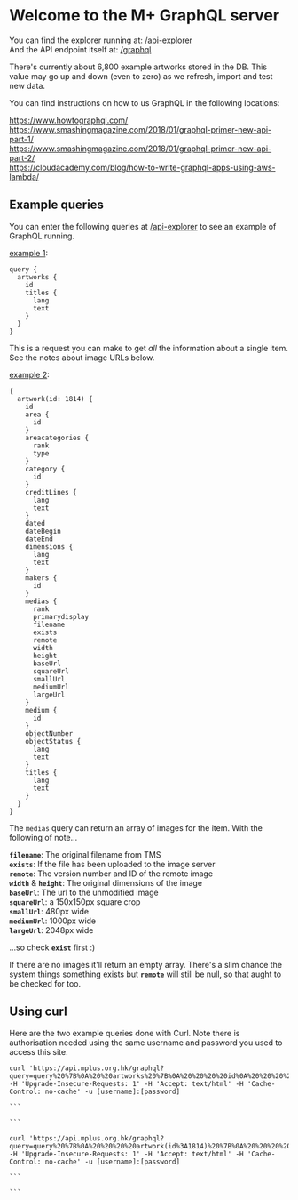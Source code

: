 # Welcome to the M+ GraphQL server

You can find the explorer running at: [/api-explorer](/api-explorer)  
And the API endpoint itself at: [/graphql](/graphql)

There's currently about 6,800 example artworks stored in the DB. This value may go up and down (even to zero) as we refresh, import and test new data.

You can find instructions on how to us GraphQL in the following locations:

https://www.howtographql.com/  
https://www.smashingmagazine.com/2018/01/graphql-primer-new-api-part-1/  
https://www.smashingmagazine.com/2018/01/graphql-primer-new-api-part-2/  
https://cloudacademy.com/blog/how-to-write-graphql-apps-using-aws-lambda/

## Example queries

You can enter the following queries at [/api-explorer](/api-explorer) to see an example of GraphQL running.

[example 1](/api-explorer?query=query%20%7B%0A%20%20artworks%20%7B%0A%20%20%20%20id%0A%20%20%20%20titles%20%7B%0A%20%20%20%20%20%20lang%0A%20%20%20%20%20%20text%0A%20%20%20%20%7D%0A%20%20%7D%0A%7D):

```
query {
  artworks {
    id
    titles {
      lang
      text
    }
  }
}
```

This is a request you can make to get _all_ the information about a single item. See the notes about image URLs below.

[example 2](/api-explorer?query=%7B%0D%0A%20%20artwork%28id%3A%201814%29%20%7B%0D%0A%20%20%20%20id%0D%0A%20%20%20%20area%20%7B%0D%0A%20%20%20%20%20%20id%0D%0A%20%20%20%20%7D%0D%0A%20%20%20%20areacategories%20%7B%0D%0A%20%20%20%20%20%20rank%0D%0A%20%20%20%20%20%20type%0D%0A%20%20%20%20%7D%0D%0A%20%20%20%20category%20%7B%0D%0A%20%20%20%20%20%20id%0D%0A%20%20%20%20%7D%0D%0A%20%20%20%20creditLines%20%7B%0D%0A%20%20%20%20%20%20lang%0D%0A%20%20%20%20%20%20text%0D%0A%20%20%20%20%7D%0D%0A%20%20%20%20dated%0D%0A%20%20%20%20dateBegin%0D%0A%20%20%20%20dateEnd%0D%0A%20%20%20%20dimensions%20%7B%0D%0A%20%20%20%20%20%20lang%0D%0A%20%20%20%20%20%20text%0D%0A%20%20%20%20%7D%0D%0A%20%20%20%20makers%20%7B%0D%0A%20%20%20%20%20%20id%0D%0A%20%20%20%20%7D%0D%0A%20%20%20%20medias%20%7B%0D%0A%20%20%20%20%20%20rank%0D%0A%20%20%20%20%20%20primarydisplay%0D%0A%20%20%20%20%20%20filename%0D%0A%20%20%20%20%20%20exists%0D%0A%20%20%20%20%20%20remote%0D%0A%20%20%20%20%20%20width%0D%0A%20%20%20%20%20%20height%0D%0A%20%20%20%20%20%20baseUrl%0D%0A%20%20%20%20%20%20squareUrl%0D%0A%20%20%20%20%20%20smallUrl%0D%0A%20%20%20%20%20%20mediumUrl%0D%0A%20%20%20%20%20%20largeUrl%0D%0A%20%20%20%20%7D%0D%0A%20%20%20%20medium%20%7B%0D%0A%20%20%20%20%20%20id%0D%0A%20%20%20%20%7D%0D%0A%20%20%20%20objectNumber%0D%0A%20%20%20%20objectStatus%20%7B%0D%0A%20%20%20%20%20%20lang%0D%0A%20%20%20%20%20%20text%0D%0A%20%20%20%20%7D%0D%0A%20%20%20%20titles%20%7B%0D%0A%20%20%20%20%20%20lang%0D%0A%20%20%20%20%20%20text%0D%0A%20%20%20%20%7D%0D%0A%20%20%7D%0D%0A%7D):

```
{
  artwork(id: 1814) {
    id
    area {
      id
    }
    areacategories {
      rank
      type
    }
    category {
      id
    }
    creditLines {
      lang
      text
    }
    dated
    dateBegin
    dateEnd
    dimensions {
      lang
      text
    }
    makers {
      id
    }
    medias {
      rank
      primarydisplay
      filename
      exists
      remote
      width
      height
      baseUrl
      squareUrl
      smallUrl
      mediumUrl
      largeUrl
    }
    medium {
      id
    }
    objectNumber
    objectStatus {
      lang
      text
    }
    titles {
      lang
      text
    }
  }
}
```

The `medias` query can return an array of images for the item. With the following of note...

**`filename`**: The original filename from TMS  
**`exists`**: If the file has been uploaded to the image server  
**`remote`**: The version number and ID of the remote image  
**`width`** & **`height`**: The original dimensions of the image  
**`baseUrl`**: The url to the unmodified image  
**`squareUrl`**: a 150x150px square crop  
**`smallUrl`**: 480px wide  
**`mediumUrl`**: 1000px wide  
**`largeUrl`**: 2048px wide

...so check **`exist`** first :)

If there are no images it'll return an empty array. There's a slim chance the system things something exists but **`remote`** will still be null, so that aught to be checked for too.

## Using curl

Here are the two example queries done with Curl. Note there is authorisation needed using the same username and password you used to access this site.

````
curl 'https://api.mplus.org.hk/graphql?query=query%20%7B%0A%20%20artworks%20%7B%0A%20%20%20%20id%0A%20%20%20%20titles%20%7B%0A%20%20%20%20%20%20lang%0A%20%20%20%20%20%20text%0A%20%20%20%20%7D%0A%20%20%7D%0A%7D' -H 'Upgrade-Insecure-Requests: 1' -H 'Accept: text/html' -H 'Cache-Control: no-cache' -u [username]:[password]

```

```

curl 'https://api.mplus.org.hk/graphql?query=query%20%7B%0A%20%20%20%20artwork(id%3A1814)%20%7B%0A%20%20%20%20%20%20%20%20id%0A%20%20%20%20%20%20%20%20titles%20%7B%0A%20%20%20%20%20%20%20%20%20%20%20%20lang%0A%20%20%20%20%20%20%20%20%20%20%20%20text%0A%20%20%20%20%20%20%20%20%7D%0A%20%20%20%20%7D%0A%7D' -H 'Upgrade-Insecure-Requests: 1' -H 'Accept: text/html' -H 'Cache-Control: no-cache' -u [username]:[password]

```

```
````
